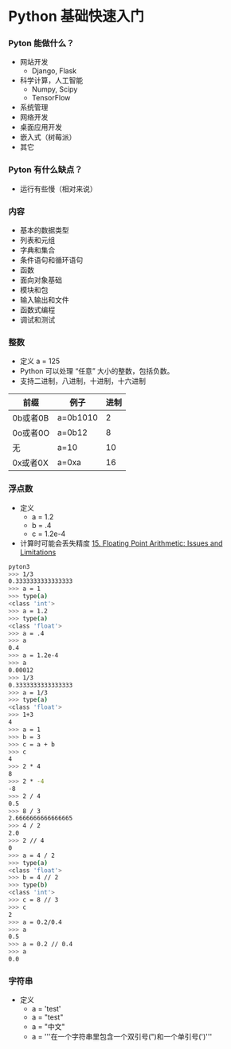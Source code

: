 # Python 基础快速入门

### Pyton 能做什么？
* 网站开发
  - Django, Flask
* 科学计算，人工智能
  - Numpy, Scipy
  - TensorFlow
* 系统管理
* 网络开发
* 桌面应用开发
* 嵌入式（树莓派）
* 其它

### Pyton 有什么缺点？
* 运行有些慢（相对来说）

### 内容
* 基本的数据类型
* 列表和元组
* 字典和集合
* 条件语句和循环语句
* 函数
* 面向对象基础
* 模块和包
* 输入输出和文件
* 函数式编程
* 调试和测试

### 整数
* 定义 a = 125
* Python 可以处理 “任意” 大小的整数，包括负数。
* 支持二进制，八进制，十进制，十六进制

前缀|例子|进制
-|-|-
0b或者0B|a=0b1010|2
0o或者0O|a=0b12|8
无|a=10|10
0x或者0X|a=0xa|16

### 浮点数
* 定义
  - a = 1.2
  - b = .4
  - c = 1.2e-4
* 计算时可能会丢失精度 [15. Floating Point Arithmetic: Issues and Limitations](https://docs.python.org/3.6/tutorial/floatingpoint.html)
```sh
pyton3
>>> 1/3
0.3333333333333333
>>> a = 1
>>> type(a)
<class 'int'>
>>> a = 1.2
>>> type(a)
<class 'float'>
>>> a = .4
>>> a
0.4
>>> a = 1.2e-4
>>> a
0.00012
>>> 1/3
0.3333333333333333
>>> a = 1/3
>>> type(a)
<class 'float'>
>>> 1+3
4
>>> a = 1
>>> b = 3
>>> c = a + b
>>> c
4
>>> 2 * 4
8
>>> 2 * -4
-8
>>> 2 / 4
0.5
>>> 8 / 3
2.6666666666666665
>>> 4 / 2
2.0
>>> 2 // 4
0
>>> a = 4 / 2
>>> type(a)
<class 'float'>
>>> b = 4 // 2
>>> type(b)
<class 'int'>
>>> c = 8 // 3
>>> c
2
>>> a = 0.2/0.4
>>> a
0.5
>>> a = 0.2 // 0.4
>>> a
0.0
```

### 字符串
* 定义
  - a = 'test'
  - a = "test"
  - a = "中文"
  - a = '''在一个字符串里包含一个双引号(")和一个单引号(')'''

